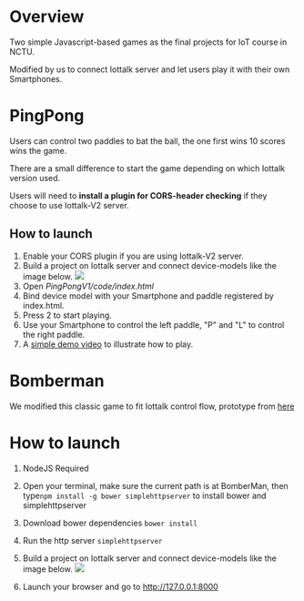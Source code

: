 # Overview
Two simple Javascript-based games as the final projects for IoT course in NCTU.

Modified by us to connect Iottalk server and let users play it with their own Smartphones.



# PingPong
Users can control two paddles to bat the ball, the one first wins 10 scores wins the game.

There are a small difference to start the game depending on which Iottalk version used. 

Users will need to **install a plugin for CORS-header checking** if they choose to use Iottalk-V2 server.

## How to launch

1. Enable your CORS plugin if you are using Iottalk-V2 server.
2. Build a project on Iottalk server and connect device-models like the image below.
![](https://i.imgur.com/7inj87T.png)
3. Open *PingPongV1/code/index.html*
4. Bind device model with your Smartphone and paddle registered by index.html.
5. Press 2 to start playing.
6. Use your Smartphone to control the left paddle, "P" and "L" to control the right paddle.
7. A [simple demo video](https://drive.google.com/open?id=1YHKfKjzdfWtA-TahD8u31R7XXGNDaO5F) to illustrate how to play.

# Bomberman
We modified this classic game to fit Iottalk control flow, prototype from [here](https://github.com/MattSkala/html5-bombergirl)

# How to launch
1. NodeJS Required
2. Open your terminal, make sure the current path is at BomberMan, then type```npm install -g bower simplehttpserver``` to install bower and simplehttpserver
3. Download bower dependencies ```bower install```
4. Run the http server ```simplehttpserver```
5. Build a project on Iottalk server and connect device-models like the image below. ![](https://i.imgur.com/D36tRD6.png)

6. Launch your browser and go to http://127.0.0.1:8000